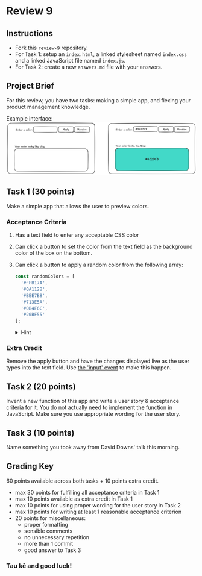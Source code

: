 # Review 9

## Instructions

- Fork this `review-9` repository.
- For Task 1: setup an `index.html`, a linked stylesheet named `index.css` and a linked JavaScript file named `index.js`.
- For Task 2: create a new `answers.md` file with your answers.

## Project Brief

For this review, you have two tasks: making a simple app, and flexing your product management knowledge.

Example interface:
![](./review-9.png)

## Task 1 (30 points)

Make a simple app that allows the user to preview colors.

### Acceptance Criteria

1. Has a text field to enter any acceptable CSS color
2. Can click a button to set the color from the text field as the background color of the box on the bottom.
3. Can click a button to apply a random color from the following array:
   ```js
   const randomColors = [
     '#FFB17A',
     '#0A1128',
     '#BEE7B8',
     '#713E5A',
     '#0B4F6C',
     '#20BF55'
   ];
   ```

   <details>
     <summary>Hint</summary>
     To access a random element of an array, you can use `Math.random()` to generate an index. Example:

     ```js
      const array = ['a', 'b', 'c'];
      const randomIndex = Math.floor(Math.random() * array.length);
      console.log(array[randomIndex]); // Will print either 'a', 'b', or 'c'
     ```
   </details>

### Extra Credit

Remove the apply button and have the changes displayed live as the user types into the text field. Use [the 'input' event](https://developer.mozilla.org/en-US/docs/Web/API/Element/input_event) to make this happen.

## Task 2 (20 points)

Invent a new function of this app and write a user story & acceptance criteria for it. You do not actually need to implement the function in JavaScript. Make sure you use appropriate wording for the user story.

## Task 3 (10 points)

Name something you took away from David Downs' talk this morning.

## Grading Key

60 points available across both tasks + 10 points extra credit.

- max 30 points for fulfilling all acceptance criteria in Task 1
- max 10 points available as extra credit in Task 1
- max 10 points for using proper wording for the user story in Task 2
- max 10 points for writing at least 1 reasonable acceptance criterion
- 20 points for miscellaneous:
  - proper formatting
  - sensible comments
  - no unnecessary repetition
  - more than 1 commit
  - good answer to Task 3

### Tau kē and good luck!
